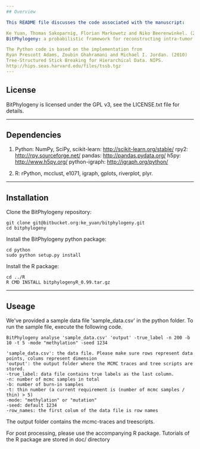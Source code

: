 ```yaml
---
## Overview

This README file discusses the code associated with the manuscript:

Ke Yuan, Thomas Sakoparnig, Florian Markowetz and Niko Beerenwinkel. (2015) 
BitPhylogeny: a probabilistic framework for reconstructing intra-tumor phylogenies. Genome Biology. Accepted

The Python code is based on the implementation from 
Ryan Prescott Adams, Zoubin Ghahramani and Michael I. Jordan. (2010)
Tree-Structured Stick Breaking for Hierarchical Data. NIPS.
http://hips.seas.harvard.edu/files/tssb.tgz
---
```

## License

BitPhylogeny is licensed under the GPL v3, see the LICENSE.txt file for details.

---
## Dependencies

1. Python:
   NumPy,
   SciPy,
   scikit-learn: http://scikit-learn.org/stable/ 
   rpy2: http://rpy.sourceforge.net/ 
   pandas: http://pandas.pydata.org/
   h5py: http://www.h5py.org/
   python-igraph: http://igraph.org/python/

2. R:
   rPython, mcclust, e1071, igraph, gplots, riverplot, plyr.

---
## Installation

Clone the BitPhylogeny repository:
```
git clone git@bitbucket.org:ke_yuan/bitphylogeny.git 
cd bitphylogeny
```

Install the BitPhylogeny python package:
```
cd python
sudo python setup.py install
```

Install the R package:
```
cd ../R
R CMD INSTALL bitphylogenyR_0.99.tar.gz
```
---
## Useage
We've provided a sample data file 'sample_data.csv' in the python folder. To run the sample file, execute the following code. 
```
BitPhylogeny analyse 'sample_data.csv' 'output' -true_label -n 200 -b 10 -t 5 -mode "methylation" -seed 1234 
```
```
'sample_data.csv': the data file. Please make sure rows represent data points, colums represent dimension 
'output': the output folder where the MCMC traces and tree scripts are stored.
-true_label: data file contains true labels as the last column.
-n: number of mcmc samples in total 
-b: number of burn-in samples
-t: thin number (a current requirement is (number of mcmc samples / thin) > 5)
-mode: "methylation" or "mutation"
-seed: default 1234
-row_names: the first colum of the data file is row names 
```
The output folder contains the mcmc-traces and treescripts. 

For post processing, please use the accompanying R package. Tutorials of the R package are stored in doc/ directory